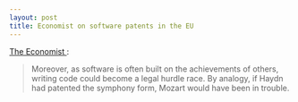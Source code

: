 ```yaml
---
layout: post
title: Economist on software patents in the EU 
---
```

<p><a href="http://www.economist.com/business/displayStory.cfm?story_id=2043416">The Economist </a>: </p><blockquote>Moreover, as software is often built on the achievements of others, writing code could become a legal hurdle race. By analogy, if Haydn had patented the symphony form, Mozart would have been in trouble. </blockquote>

